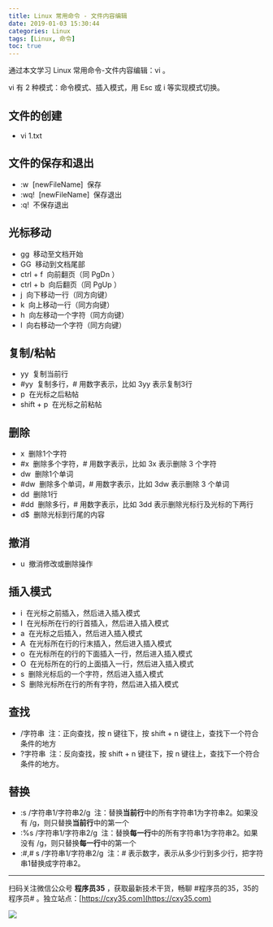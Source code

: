 ```yaml
---
title: Linux 常用命令 - 文件内容编辑
date: 2019-01-03 15:30:44
categories: Linux
tags: [Linux, 命令]
toc: true
---
```

通过本文学习 Linux 常用命令-文件内容编辑：vi 。
<!-- more -->

vi 有 2 种模式：命令模式、插入模式，用 Esc 或 i 等实现模式切换。

## 文件的创建

- vi 1.txt

## 文件的保存和退出

- :w  [newFileName]  保存
- :wq!  [newFileName]  保存退出
- :q!  不保存退出

## 光标移动

- gg  移动至文档开始
- GG  移动到文档尾部
- ctrl + f  向前翻页（同 PgDn ）
- ctrl + b  向后翻页（同 PgUp ）
- j  向下移动一行（同方向键）
- k  向上移动一行（同方向键）
- h  向左移动一个字符（同方向键）
- l  向右移动一个字符（同方向键）

## 复制/粘帖

- yy  复制当前行
- #yy  复制多行，# 用数字表示，比如 3yy 表示复制3行
- p  在光标之后粘帖
- shift + p  在光标之前粘帖

## 删除

- x  删除1个字符
- #x  删除多个字符，# 用数字表示，比如 3x 表示删除 3 个字符
- dw  删除1个单词
- #dw  删除多个单词，# 用数字表示，比如 3dw 表示删除 3 个单词
- dd  删除1行
- #dd  删除多行，# 用数字表示，比如 3dd 表示删除光标行及光标的下两行
- d$  删除光标到行尾的内容

## 撤消

- u  撤消修改或删除操作

## 插入模式

- i  在光标之前插入，然后进入插入模式
- I  在光标所在行的行首插入，然后进入插入模式
- a  在光标之后插入，然后进入插入模式
- A  在光标所在行的行末插入，然后进入插入模式
- o  在光标所在的行的下面插入一行，然后进入插入模式
- O  在光标所在的行的上面插入一行，然后进入插入模式
- s  删除光标后的一个字符，然后进入插入模式
- S  删除光标所在行的所有字符，然后进入插入模式

## 查找

- /字符串  注：正向查找，按 n 键往下，按 shift + n 键往上，查找下一个符合条件的地方
- ?字符串  注：反向查找，按 shift + n 键往下，按 n 键往上，查找下一个符合条件的地方。

## 替换

- :s /字符串1/字符串2/g  注：替换**当前行**中的所有字符串1为字符串2。如果没有 /g，则只替换**当前行**中的第一个
- :%s /字符串1/字符串2/g  注：替换**每一行**中的所有字符串1为字符串2。如果没有 /g，则只替换**每一行**中的第一个
- :#,# s /字符串1/字符串2/g  注：# 表示数字，表示从多少行到多少行，把字符串1替换成字符串2。


---

扫码关注微信公众号 **程序员35** ，获取最新技术干货，畅聊 #程序员的35，35的程序员# 。独立站点：[https://cxy35.com](https://cxy35.com)

![](https://oscimg.oschina.net/oscnet/up-285838b9c516db5bb1ba760f292f2346078.JPEG)